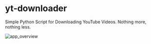 # yt-downloader
Simple Python Script for Downloading YouTube Videos.
Nothing more, nothing less.

![app_overview](https://user-images.githubusercontent.com/67972589/120402338-42265b80-c342-11eb-9b0e-f91760742e83.JPG)
